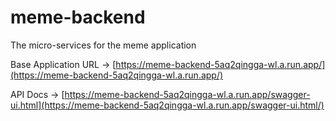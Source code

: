 # meme-backend
The micro-services for the meme application

Base Application URL -> [https://meme-backend-5aq2qingga-wl.a.run.app/](https://meme-backend-5aq2qingga-wl.a.run.app/)

API Docs -> [https://meme-backend-5aq2qingga-wl.a.run.app/swagger-ui.html](https://meme-backend-5aq2qingga-wl.a.run.app/swagger-ui.html/)